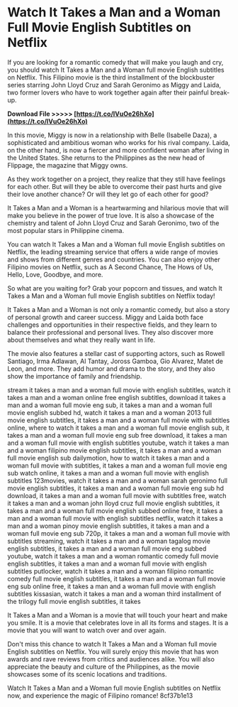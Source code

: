 # Watch It Takes a Man and a Woman Full Movie English Subtitles on Netflix
 
If you are looking for a romantic comedy that will make you laugh and cry, you should watch It Takes a Man and a Woman full movie English subtitles on Netflix. This Filipino movie is the third installment of the blockbuster series starring John Lloyd Cruz and Sarah Geronimo as Miggy and Laida, two former lovers who have to work together again after their painful break-up.
 
**Download File &gt;&gt;&gt;&gt;&gt; [https://t.co/IVuOe26hXo](https://t.co/IVuOe26hXo)**


 
In this movie, Miggy is now in a relationship with Belle (Isabelle Daza), a sophisticated and ambitious woman who works for his rival company. Laida, on the other hand, is now a fiercer and more confident woman after living in the United States. She returns to the Philippines as the new head of Flippage, the magazine that Miggy owns.
 
As they work together on a project, they realize that they still have feelings for each other. But will they be able to overcome their past hurts and give their love another chance? Or will they let go of each other for good?
 
It Takes a Man and a Woman is a heartwarming and hilarious movie that will make you believe in the power of true love. It is also a showcase of the chemistry and talent of John Lloyd Cruz and Sarah Geronimo, two of the most popular stars in Philippine cinema.
 
You can watch It Takes a Man and a Woman full movie English subtitles on Netflix, the leading streaming service that offers a wide range of movies and shows from different genres and countries. You can also enjoy other Filipino movies on Netflix, such as A Second Chance, The Hows of Us, Hello, Love, Goodbye, and more.
 
So what are you waiting for? Grab your popcorn and tissues, and watch It Takes a Man and a Woman full movie English subtitles on Netflix today!
  
It Takes a Man and a Woman is not only a romantic comedy, but also a story of personal growth and career success. Miggy and Laida both face challenges and opportunities in their respective fields, and they learn to balance their professional and personal lives. They also discover more about themselves and what they really want in life.
 
The movie also features a stellar cast of supporting actors, such as Rowell Santiago, Irma Adlawan, Al Tantay, Joross Gamboa, Gio Alvarez, Matet de Leon, and more. They add humor and drama to the story, and they also show the importance of family and friendship.
 
stream it takes a man and a woman full movie with english subtitles,  watch it takes a man and a woman online free english subtitles,  download it takes a man and a woman full movie eng sub,  it takes a man and a woman full movie english subbed hd,  watch it takes a man and a woman 2013 full movie english subtitles,  it takes a man and a woman full movie with subtitles online,  where to watch it takes a man and a woman full movie english sub,  it takes a man and a woman full movie eng sub free download,  it takes a man and a woman full movie with english subtitles youtube,  watch it takes a man and a woman filipino movie english subtitles,  it takes a man and a woman full movie english sub dailymotion,  how to watch it takes a man and a woman full movie with subtitles,  it takes a man and a woman full movie eng sub watch online,  it takes a man and a woman full movie with english subtitles 123movies,  watch it takes a man and a woman sarah geronimo full movie english subtitles,  it takes a man and a woman full movie eng sub hd download,  it takes a man and a woman full movie with subtitles free,  watch it takes a man and a woman john lloyd cruz full movie english subtitles,  it takes a man and a woman full movie english subbed online free,  it takes a man and a woman full movie with english subtitles netflix,  watch it takes a man and a woman pinoy movie english subtitles,  it takes a man and a woman full movie eng sub 720p,  it takes a man and a woman full movie with subtitles streaming,  watch it takes a man and a woman tagalog movie english subtitles,  it takes a man and a woman full movie eng subbed youtube,  watch it takes a man and a woman romantic comedy full movie english subtitles,  it takes a man and a woman full movie with english subtitles putlocker,  watch it takes a man and a woman filipino romantic comedy full movie english subtitles,  it takes a man and a woman full movie eng sub online free,  it takes a man and a woman full movie with english subtitles kissasian,  watch it takes a man and a woman third installment of the trilogy full movie english subtitles,  it takes
 
It Takes a Man and a Woman is a movie that will touch your heart and make you smile. It is a movie that celebrates love in all its forms and stages. It is a movie that you will want to watch over and over again.
 
Don't miss this chance to watch It Takes a Man and a Woman full movie English subtitles on Netflix. You will surely enjoy this movie that has won awards and rave reviews from critics and audiences alike. You will also appreciate the beauty and culture of the Philippines, as the movie showcases some of its scenic locations and traditions.
 
Watch It Takes a Man and a Woman full movie English subtitles on Netflix now, and experience the magic of Filipino romance!
 8cf37b1e13
 
